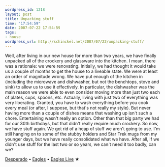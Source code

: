 ```yaml
--- 
wordpress_id: 1218
layout: post
title: Unpacking stuff
time: "17:54:59"
date: 2007-07-22 17:54:59
tags: 
- house
wordpress_url: http://schinckel.net/2007/07/22/unpacking-stuff/
---
```

Well, after living in our new house for more than two years, we have finally unpacked all of the crockery and glassware into the kitchen. I mean, there was a rationale: we were renovating. Initially, we had thought it would take us a couple of months to get the house to a liveable state. We were at least an order of magnitude wrong. We have put enough of the kitchen in (including the microwave and dishwasher, but not the benchtops, stove and sink) to allow us to use it effectively. In particular, the dishwasher was the main reason we were able to even consider moving more than just two each of plates, cups, spoons, etc. Actually, living with just two of everything was very liberating. Granted, you have to wash everything before you cook every meal (or after, I suppose, but that's not really my style). But never having more than a couple of dishes means that washing up isn't such a chore. Entertaining wasn't really an option. Other than that big party we had for our 30th birthdays, but that didn't really require much crockery. So now, we have stuff again. We got rid of a heap of stuff we aren't going to use. I'm still hanging on to some of the stubby holders and Star Trek mugs from my younger days, but we have really consolidated what we have. After all, if we didn't use stuff for the last two or so years, we can't need it too badly, can we? 

[Desperado][1] • [Eagles][2] • [Eagles Live][3] ★

   [1]: http://phobos.apple.com/WebObjects/MZSearch.woa/wa/advancedSearchResults?songTerm=Desperado&artistTerm=Eagles
   [2]: http://phobos.apple.com/WebObjects/MZSearch.woa/wa/advancedSearchResults?artistTerm=Eagles
   [3]: http://phobos.apple.com/WebObjects/MZSearch.woa/wa/advancedSearchResults?albumTerm=Eagles+Live&artistTerm=Eagles

